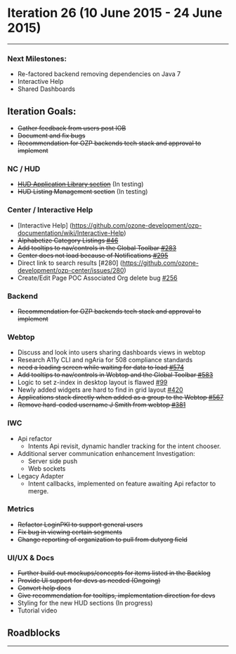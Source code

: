 # Iteration 26 (10 June 2015 - 24 June 2015)

*** 
### Next Milestones:
* Re-factored backend removing dependencies on Java 7
* Interactive Help
* Shared Dashboards


## Iteration Goals:
* ~~Gather feedback from users post IOB~~
* ~~Document and fix bugs~~ 
* ~~Recommendation for OZP backends tech stack and approval to implement~~

### NC / HUD
* ~~[HUD Application Library section](https://github.com/ozone-development/ozp-documentation/wiki/Customized-HUD)~~ (In testing)
* ~~HUD Listing Management section~~ (In testing)

### Center / Interactive Help
* [Interactive Help] (https://github.com/ozone-development/ozp-documentation/wiki/Interactive-Help)
* ~~Alphabetize Category Listings [#46](https://github.com/ozone-development/ozp-center/issues/46)~~
* ~~Add tooltips to nav/controls in the Global Toolbar [#283](https://github.com/ozone-development/ozp-center/issues/283)~~
* ~~Center does not load because of Notifications [#295](https://github.com/ozone-development/ozp-center/issues/295)~~
* Direct link to search results [#280] (https://github.com/ozone-development/ozp-center/issues/280)
* Create/Edit Page POC Associated Org delete bug [#256](https://github.com/ozone-development/ozp-center/issues/256)

### Backend
* ~~Recommendation for OZP backends tech stack and approval to implement~~

### Webtop
* Discuss and look into users sharing dashboards views in webtop
* Research A11y CLI and ngAria for 508 compliance standards  
* ~~need a loading screen while waiting for data to load [#574](http://github.com/ozone-development/ozp-webtop/issues/574)~~
* ~~Add tooltips to nav/controls in Webtop and the Global Toolbar [#583](http://github.com/ozone-development/ozp-webtop/issues/#583)~~
* Logic to set z-index in desktop layout is flawed [#99](http://github.com/ozone-development/ozp-webtop/issues/99)
* Newly added widgets are hard to find in grid layout [#420](http://github.com/ozone-development/ozp-webtop/issues/420)
* ~~Applications stack directly when added as a group to the Webtop [#567](http://github.com/ozone-development/ozp-webtop/issues/567)~~
* ~~Remove hard-coded username J Smith from webtop [#381](http://github.com/ozone-development/ozp-webtop/issues/381)~~

### IWC
* Api refactor
    * Intents Api revisit, dynamic handler tracking for the intent chooser.
* Additional server communication enhancement Investigation:
    * Server side push
    * Web sockets
* Legacy Adapter
    * Intent callbacks, implemented on feature awaiting Api refactor to merge.

### Metrics
* ~~Refactor LoginPKI to support general users~~
* ~~Fix bug in viewing certain segments~~
* ~~Change reporting of organization to pull from dutyorg field~~

### UI/UX & Docs
* ~~Further build out mockups/concepts for items listed in the Backlog~~
* ~~Provide UI support for devs as needed (Ongoing)~~
* ~~Convert help docs~~
* ~~Give recommendation for tooltips, implementation direction for devs~~
* Styling for the new HUD sections (In progress)
* Tutorial video

## Roadblocks

***